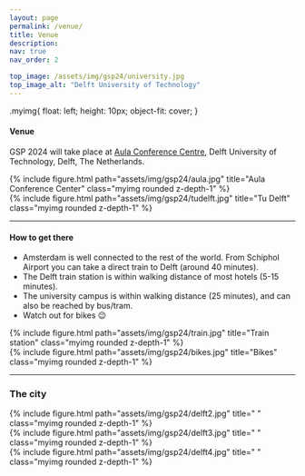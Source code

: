 ```yaml
---
layout: page
permalink: /venue/
title: Venue
description: 
nav: true
nav_order: 2

top_image: /assets/img/gsp24/university.jpg
top_image_alt: "Delft University of Technology"
---
```


.myimg{
    float: left;
    height: 10px;
    object-fit: cover;
}

#### Venue
GSP 2024 will take place at [Aula Conference Centre](https://map.tudelftcampus.nl/poi/aula-conference-centre/), Delft University of Technology, Delft, The Netherlands.

<div class="row justify-content-sm-center">
    <div class="col-sm-8 mt-3 mt-md-0">
        {% include figure.html path="assets/img/gsp24/aula.jpg" title="Aula Conference Center" class="myimg rounded z-depth-1" %}
    </div>
    <div class="col-sm-4 mt-3 mt-md-0">
        {% include figure.html path="assets/img/gsp24/tudelft.jpg" title="Tu Delft" class="myimg rounded z-depth-1" %}
    </div>
</div>


---
#### How to get there

+ Amsterdam is well connected to the rest of the world. From Schiphol Airport you can take a direct train to Delft (around 40 minutes).
+ The Delft train station is within walking distance of most hotels (5-15 minutes).
+ The university campus is within walking distance (25 minutes), and can also be reached by bus/tram.
+ Watch out for bikes :wink:

<div class="row justify-content-sm-center">
    <div class="col-sm-6 mt-3 mt-md-0">
        {% include figure.html path="assets/img/gsp24/train.jpg" title="Train station" class="myimg rounded z-depth-1" %}
    </div>
    <div class="col-sm-6 mt-3 mt-md-0">
        {% include figure.html path="assets/img/gsp24/bikes.jpg" title="Bikes" class="myimg rounded z-depth-1" %}
    </div>
</div>


---
### The city

<div class="row justify-content-sm-center">
    <div class="col-sm-3 mt-3 mt-md-0">
        {% include figure.html path="assets/img/gsp24/delft2.jpg" title=" " class="myimg rounded z-depth-1" %}
    </div>
    <div class="col-sm-6 mt-3 mt-md-0">
        {% include figure.html path="assets/img/gsp24/delft3.jpg" title=" " class="myimg rounded z-depth-1" %}
    </div>
    <div class="col-sm-3 mt-3 mt-md-0">
        {% include figure.html path="assets/img/gsp24/delft4.jpg" title=" " class="myimg rounded z-depth-1" %}
    </div>

</div>

